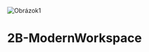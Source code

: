 ![Obrázok1](https://user-images.githubusercontent.com/41269745/115898763-3485d800-a45e-11eb-88aa-5d5521ec765b.png)
# 2B-ModernWorkspace
